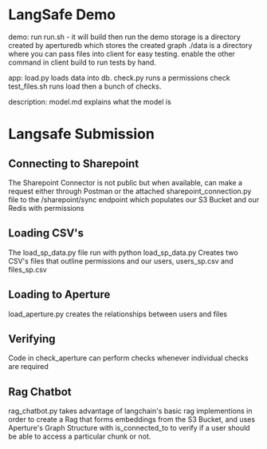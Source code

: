 # LangSafe Demo

demo:
run run.sh - it will build then run the demo
storage is a directory created by aperturedb which stores the created graph
./data is a directory where you can pass files into client for easy testing.
enable the other command in client build to run tests by hand.

app:
load.py loads data into db.
check.py runs a permissions check
test_files.sh runs load then a bunch of checks.

description:
model.md explains what the model is

# Langsafe Submission

## Connecting to Sharepoint

The Sharepoint Connector is not public but when available, can make a request either through Postman
or the attached sharepoint_connection.py file to the /sharepoint/sync endpoint which populates our S3 Bucket and our Redis with permissions

## Loading CSV's

The load_sp_data.py file run with python load_sp_data.py
Creates two CSV's files that outline permissions and our users, users_sp.csv and files_sp.csv

## Loading to Aperture

load_aperture.py creates the relationships between users and files

## Verifying

Code in check_aperture can perform checks whenever individual checks are required

## Rag Chatbot

rag_chatbot.py takes advantage of langchain's basic rag implementions in order to create a Rag that forms embeddings from the S3 Bucket, and uses Aperture's Graph Structure with is_connected_to to verify if a user should be able to access a particular chunk or not.

